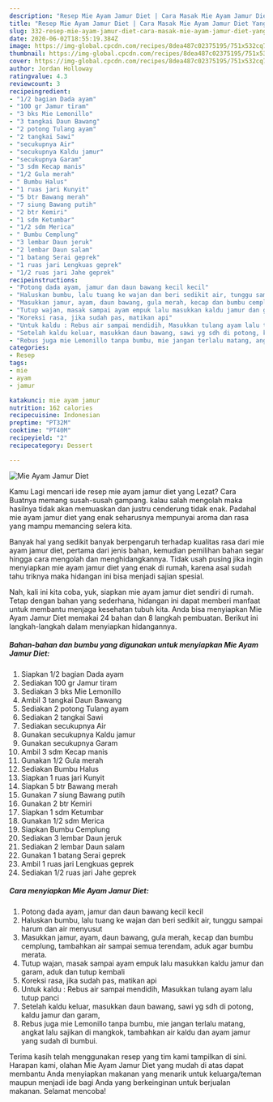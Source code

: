 ```yaml
---
description: "Resep Mie Ayam Jamur Diet | Cara Masak Mie Ayam Jamur Diet Yang Bikin Ngiler"
title: "Resep Mie Ayam Jamur Diet | Cara Masak Mie Ayam Jamur Diet Yang Bikin Ngiler"
slug: 332-resep-mie-ayam-jamur-diet-cara-masak-mie-ayam-jamur-diet-yang-bikin-ngiler
date: 2020-06-02T18:55:19.384Z
image: https://img-global.cpcdn.com/recipes/8dea487c02375195/751x532cq70/mie-ayam-jamur-diet-foto-resep-utama.jpg
thumbnail: https://img-global.cpcdn.com/recipes/8dea487c02375195/751x532cq70/mie-ayam-jamur-diet-foto-resep-utama.jpg
cover: https://img-global.cpcdn.com/recipes/8dea487c02375195/751x532cq70/mie-ayam-jamur-diet-foto-resep-utama.jpg
author: Jordan Holloway
ratingvalue: 4.3
reviewcount: 3
recipeingredient:
- "1/2 bagian Dada ayam"
- "100 gr Jamur tiram"
- "3 bks Mie Lemonillo"
- "3 tangkai Daun Bawang"
- "2 potong Tulang ayam"
- "2 tangkai Sawi"
- "secukupnya Air"
- "secukupnya Kaldu jamur"
- "secukupnya Garam"
- "3 sdm Kecap manis"
- "1/2 Gula merah"
- " Bumbu Halus"
- "1 ruas jari Kunyit"
- "5 btr Bawang merah"
- "7 siung Bawang putih"
- "2 btr Kemiri"
- "1 sdm Ketumbar"
- "1/2 sdm Merica"
- " Bumbu Cemplung"
- "3 lembar Daun jeruk"
- "2 lembar Daun salam"
- "1 batang Serai geprek"
- "1 ruas jari Lengkuas geprek"
- "1/2 ruas jari Jahe geprek"
recipeinstructions:
- "Potong dada ayam, jamur dan daun bawang kecil kecil"
- "Haluskan bumbu, lalu tuang ke wajan dan beri sedikit air, tunggu sampai harum dan air menyusut"
- "Masukkan jamur, ayam, daun bawang, gula merah, kecap dan bumbu cemplung, tambahkan air sampai semua terendam, aduk agar bumbu merata."
- "Tutup wajan, masak sampai ayam empuk lalu masukkan kaldu jamur dan garam, aduk dan tutup kembali"
- "Koreksi rasa, jika sudah pas, matikan api"
- "Untuk kaldu : Rebus air sampai mendidih, Masukkan tulang ayam lalu tutup panci"
- "Setelah kaldu keluar, masukkan daun bawang, sawi yg sdh di potong, kaldu jamur dan garam,"
- "Rebus juga mie Lemonillo tanpa bumbu, mie jangan terlalu matang, angkat lalu sajikan di mangkok, tambahkan air kaldu dan ayam jamur yang sudah di bumbui."
categories:
- Resep
tags:
- mie
- ayam
- jamur

katakunci: mie ayam jamur 
nutrition: 162 calories
recipecuisine: Indonesian
preptime: "PT32M"
cooktime: "PT40M"
recipeyield: "2"
recipecategory: Dessert

---
```



![Mie Ayam Jamur Diet](https://img-global.cpcdn.com/recipes/8dea487c02375195/751x532cq70/mie-ayam-jamur-diet-foto-resep-utama.jpg)

Kamu Lagi mencari ide resep mie ayam jamur diet yang Lezat? Cara Buatnya memang susah-susah gampang. kalau salah mengolah maka hasilnya tidak akan memuaskan dan justru cenderung tidak enak. Padahal mie ayam jamur diet yang enak seharusnya mempunyai aroma dan rasa yang mampu memancing selera kita.



Banyak hal yang sedikit banyak berpengaruh terhadap kualitas rasa dari mie ayam jamur diet, pertama dari jenis bahan, kemudian pemilihan bahan segar hingga cara mengolah dan menghidangkannya. Tidak usah pusing jika ingin menyiapkan mie ayam jamur diet yang enak di rumah, karena asal sudah tahu triknya maka hidangan ini bisa menjadi sajian spesial.


Nah, kali ini kita coba, yuk, siapkan mie ayam jamur diet sendiri di rumah. Tetap dengan bahan yang sederhana, hidangan ini dapat memberi manfaat untuk membantu menjaga kesehatan tubuh kita. Anda bisa menyiapkan Mie Ayam Jamur Diet memakai 24 bahan dan 8 langkah pembuatan. Berikut ini langkah-langkah dalam menyiapkan hidangannya.

<!--inarticleads1-->

##### Bahan-bahan dan bumbu yang digunakan untuk menyiapkan Mie Ayam Jamur Diet:

1. Siapkan 1/2 bagian Dada ayam
1. Sediakan 100 gr Jamur tiram
1. Sediakan 3 bks Mie Lemonillo
1. Ambil 3 tangkai Daun Bawang
1. Sediakan 2 potong Tulang ayam
1. Sediakan 2 tangkai Sawi
1. Sediakan secukupnya Air
1. Gunakan secukupnya Kaldu jamur
1. Gunakan secukupnya Garam
1. Ambil 3 sdm Kecap manis
1. Gunakan 1/2 Gula merah
1. Sediakan  Bumbu Halus
1. Siapkan 1 ruas jari Kunyit
1. Siapkan 5 btr Bawang merah
1. Gunakan 7 siung Bawang putih
1. Gunakan 2 btr Kemiri
1. Siapkan 1 sdm Ketumbar
1. Gunakan 1/2 sdm Merica
1. Siapkan  Bumbu Cemplung
1. Sediakan 3 lembar Daun jeruk
1. Sediakan 2 lembar Daun salam
1. Gunakan 1 batang Serai geprek
1. Ambil 1 ruas jari Lengkuas geprek
1. Sediakan 1/2 ruas jari Jahe geprek




<!--inarticleads2-->

##### Cara menyiapkan Mie Ayam Jamur Diet:

1. Potong dada ayam, jamur dan daun bawang kecil kecil
1. Haluskan bumbu, lalu tuang ke wajan dan beri sedikit air, tunggu sampai harum dan air menyusut
1. Masukkan jamur, ayam, daun bawang, gula merah, kecap dan bumbu cemplung, tambahkan air sampai semua terendam, aduk agar bumbu merata.
1. Tutup wajan, masak sampai ayam empuk lalu masukkan kaldu jamur dan garam, aduk dan tutup kembali
1. Koreksi rasa, jika sudah pas, matikan api
1. Untuk kaldu : Rebus air sampai mendidih, Masukkan tulang ayam lalu tutup panci
1. Setelah kaldu keluar, masukkan daun bawang, sawi yg sdh di potong, kaldu jamur dan garam,
1. Rebus juga mie Lemonillo tanpa bumbu, mie jangan terlalu matang, angkat lalu sajikan di mangkok, tambahkan air kaldu dan ayam jamur yang sudah di bumbui.




Terima kasih telah menggunakan resep yang tim kami tampilkan di sini. Harapan kami, olahan Mie Ayam Jamur Diet yang mudah di atas dapat membantu Anda menyiapkan makanan yang menarik untuk keluarga/teman maupun menjadi ide bagi Anda yang berkeinginan untuk berjualan makanan. Selamat mencoba!
